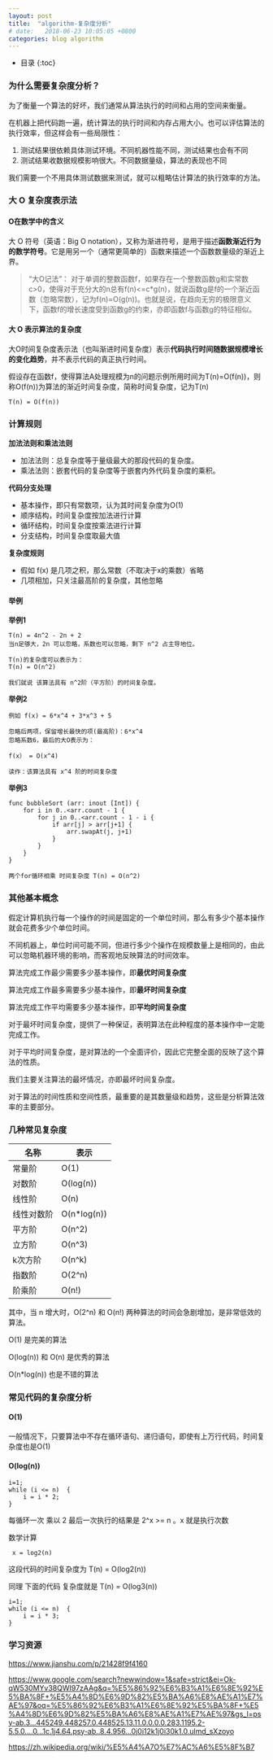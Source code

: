 ```yaml
---
layout: post
title:  "algorithm-复杂度分析"
# date:   2018-06-23 10:05:05 +0800
categories: blog algorithm
---
```


* 目录
{:toc}

### 为什么需要复杂度分析？

为了衡量一个算法的好坏，我们通常从算法执行的时间和占用的空间来衡量。

在机器上把代码跑一遍，统计算法的执行时间和内存占用大小。也可以评估算法的执行效率，但这样会有一些局限性：

1. 测试结果很依赖具体测试环境。不同机器性能不同，测试结果也会有不同
2. 测试结果收数据规模影响很大。不同数据量级，算法的表现也不同

我们需要一个不用具体测试数据来测试，就可以粗略估计算法的执行效率的方法。

### 大 O 复杂度表示法

#### O在数学中的含义

大 O 符号（英语：Big O notation），又称为渐进符号，是用于描述**函数渐近行为的数学符号**。它是用另一个（通常更简单的）函数来描述一个函数数量级的渐近上界。
 
> “大O记法”：
> 对于单调的整数函数f，如果存在一个整数函数g和实常数c>0，使得对于充分大的n总有f(n)<=c*g(n)，就说函数g是f的一个渐近函数（忽略常数），记为f(n)=O(g(n))。也就是说，在趋向无穷的极限意义下，函数f的增长速度受到函数g的约束，亦即函数f与函数g的特征相似。

#### 大 O 表示算法的复杂度

大O时间复杂度表示法（也叫渐进时间复杂度）表示**代码执行时间随数据规模增长的变化趋势**，并不表示代码的真正执行时间。

假设存在函数f，使得算法A处理规模为n的问题示例所用时间为T(n)=O(f(n))，则称O(f(n))为算法的渐近时间复杂度，简称时间复杂度，记为T(n)

    T(n) = O(f(n))

### 计算规则

**加法法则和乘法法则**

- 加法法则：总复杂度等于量级最大的那段代码的复杂度。
- 乘法法则：嵌套代码的复杂度等于嵌套内外代码复杂度的乘积。

**代码分支处理**
- 基本操作，即只有常数项，认为其时间复杂度为O(1)
- 顺序结构，时间复杂度按加法进行计算
- 循环结构，时间复杂度按乘法进行计算
- 分支结构，时间复杂度取最大值

**复杂度规则**
- 假如 f(x) 是几项之积，那么常数（不取决于x的乘数）省略
- 几项相加，只关注最高阶的复杂度，其他忽略

#### 举例

**举例1**

    T(n) = 4n^2 - 2n + 2
    当n足够大，2n 可以忽略，系数也可以忽略，剩下 n^2 占主导地位。
    
    T(n)的复杂度可以表示为：
    T(n) = O(n^2)

    我们就说 该算法具有 n^2阶（平方阶）的时间复杂度。

**举例2**

    例如 f(x) = 6*x^4 + 3*x^3 + 5 

    忽略后两项，保留增长最快的项(最高阶)：6*x^4
    忽略系数6，最后的大O表示为：

    f(x） = O(x^4)

    读作：该算法具有 x^4 阶的时间复杂度

**举例3**

    func bubbleSort (arr: inout [Int]) {
        for i in 0..<arr.count - 1 {
            for j in 0..<arr.count - 1 - i {
                if arr[j] > arr[j+1] {
                    arr.swapAt(j, j+1)
                }
            }
        }
    }

    两个for循环相乘 时间复杂度 T(n) = O(n^2)



### 其他基本概念

假定计算机执行每一个操作的时间是固定的一个单位时间，那么有多少个基本操作就会花费多少个单位时间。

不同机器上，单位时间可能不同，但进行多少个操作在规模数量上是相同的，由此可以忽略机器环境的影响，而客观地反映算法的时间效率。

算法完成工作最少需要多少基本操作，即**最优时间复杂度**

算法完成工作最多需要多少基本操作，即**最坏时间复杂度**

算法完成工作平均需要多少基本操作，即**平均时间复杂度**


对于最坏时间复杂度，提供了一种保证，表明算法在此种程度的基本操作中一定能完成工作。

对于平均时间复杂度，是对算法的一个全面评价，因此它完整全面的反映了这个算法的性质。

我们主要关注算法的最坏情况，亦即最坏时间复杂度。

对于算法的时间性质和空间性质，最重要的是其数量级和趋势，这些是分析算法效率的主要部分。


### 几种常见复杂度

| 名称 | 表示 |
| ------ | ------ |
| 常量阶 | O(1) |
| 对数阶 | O(log(n)) |
| 线性阶 | O(n) |
| 线性对数阶 | O(n*log(n)) |
| 平方阶 | O(n^2) |
| 立方阶 | O(n^3) |
| k次方阶 | O(n^k) |
| 指数阶 | O(2^n) |
| 阶乘阶 | O(n!) |

其中，当 n 增大时，O(2^n) 和 O(n!) 两种算法的时间会急剧增加，是非常低效的算法。

O(1) 是完美的算法

O(log(n)) 和 O(n) 是优秀的算法

O(n*log(n)) 也是不错的算法

### 常见代码的复杂度分析

#### O(1)

一般情况下，只要算法中不存在循环语句、递归语句，即使有上万行代码，时间复杂度也是O(1)

#### O(log(n))

    i=1;
    while (i <= n)  {
        i = i * 2;
    }

每循环一次 乘以 2 最后一次执行的结果是  2^x >= n 。x 就是执行次数 

数学计算
    
     x = log2(n)

这段代码的时间复杂度为 T(n) = O(log2(n)) 

同理 下面的代码 复杂度就是 T(n) = O(log3(n)) 

    i=1;
    while (i <= n)  {
        i = i * 3;
    }



### 学习资源
https://www.jianshu.com/p/21428f9f4160

https://www.google.com/search?newwindow=1&safe=strict&ei=Ok-qW530MYv38QWI97zAAg&q=%E5%86%92%E6%B3%A1%E6%8E%92%E5%BA%8F+%E5%A4%8D%E6%9D%82%E5%BA%A6%E8%AE%A1%E7%AE%97&oq=%E5%86%92%E6%B3%A1%E6%8E%92%E5%BA%8F+%E5%A4%8D%E6%9D%82%E5%BA%A6%E8%AE%A1%E7%AE%97&gs_l=psy-ab.3...445249.448257.0.448525.13.11.0.0.0.0.283.1195.2-5.5.0....0...1c.1j4.64.psy-ab..8.4.956...0j0i12k1j0i30k1.0.ulmd_sXzoyo

https://zh.wikipedia.org/wiki/%E5%A4%A7O%E7%AC%A6%E5%8F%B7
